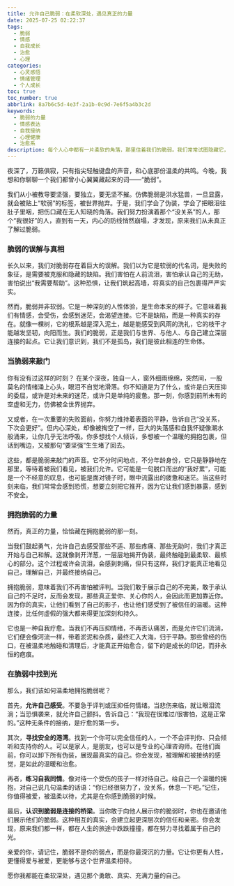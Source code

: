 ```yaml
---
title: 允许自己脆弱：在柔软深处，遇见真正的力量
date: 2025-07-25 02:22:37
tags:
  - 脆弱
  - 情感
  - 自我成长
  - 治愈
  - 心理
categories:
  - 心灵感悟
  - 情绪管理
  - 个人成长
toc: true
toc_number: true
abbrlink: 8a7b6c5d-4e3f-2a1b-0c9d-7e6f5a4b3c2d
keywords:
  - 脆弱的力量
  - 情感表达
  - 自我接纳
  - 心理健康
  - 治愈系
description: 每个人心中都有一片柔软的角落，那里住着我们的脆弱。我们常常试图隐藏它，害怕被看见，害怕被评判。然而，真正的力量，或许就藏在那些我们曾试图掩盖的脆弱之中。这篇文章，想与你一同探索脆弱的深层含义，学会温柔地拥抱它，并在其中找到属于自己的光芒与勇气。
---
```


夜深了，万籁俱寂，只有指尖轻触键盘的声音，和心底那份温柔的共鸣。今晚，我想和你聊聊一个我们都曾小心翼翼藏起来的词——“脆弱”。

我们从小被教导要坚强，要独立，要无坚不摧。仿佛脆弱是洪水猛兽，一旦显露，就会被贴上“软弱”的标签，被世界抛弃。于是，我们学会了伪装，学会了把眼泪往肚子里咽，把伤口藏在无人知晓的角落。我们努力扮演着那个“没关系”的人，那个“我很好”的人，直到有一天，内心的防线悄然崩塌，才发现，原来我们从未真正了解过脆弱。

### 脆弱的误解与真相

长久以来，我们对脆弱存在着巨大的误解。我们以为它是软弱的代名词，是失败的象征，是需要被克服和隐藏的缺陷。我们害怕在人前流泪，害怕承认自己的无助，害怕说出“我需要帮助”。这种恐惧，让我们筑起高墙，将真实的自己包裹得严严实实。

然而，脆弱并非软弱。它是一种深刻的人性体验，是生命本来的样子。它意味着我们有情感，会受伤，会感到迷茫，会渴望连接。它不是缺陷，而是一种真实的存在。就像一棵树，它的根系越是深入泥土，越是能感受到风雨的洗礼，它的枝干才能越发坚韧，向阳而生。我们的脆弱，正是我们与世界、与他人、与自己建立深层连接的起点。它让我们意识到，我们不是孤岛，我们是彼此相连的生命体。

### 当脆弱来敲门

你有没有过这样的时刻？
在某个深夜，独自一人，窗外细雨绵绵，突然间，一股莫名的情绪涌上心头，眼泪不自觉地滑落。你不知道是为了什么，或许是白天压抑的委屈，或许是对未来的迷茫，或许只是单纯的疲惫。那一刻，你感到前所未有的空虚和无力，仿佛被全世界抛弃。

又或者，在一次重要的失败面前，你努力维持着表面的平静，告诉自己“没关系，下次会更好”。但内心深处，却像被掏空了一样，巨大的失落感和自我怀疑像潮水般涌来，让你几乎无法呼吸。你多想找个人倾诉，多想被一个温暖的拥抱包裹，但话到嘴边，又被那句“要坚强”生生堵了回去。

这些，都是脆弱来敲门的声音。它不分时间地点，不分年龄身份，它只是静静地在那里，等待着被我们看见，被我们允许。它可能是一句脱口而出的“我好累”，可能是一个不经意的叹息，也可能是面对镜子时，眼中流露出的疲惫和迷茫。当这些时刻来临，我们常常会感到恐慌，想要立刻把它推开，因为它让我们感到暴露，感到不安全。

### 拥抱脆弱的力量

然而，真正的力量，恰恰藏在拥抱脆弱的那一刻。

当我们鼓起勇气，允许自己去感受那些不适、那些疼痛、那些无助时，我们才真正开始与自己和解。这就像剥开洋葱，一层层地揭开伪装，最终触碰到最柔软、最核心的部分。这个过程或许会流泪，会感到刺痛，但只有这样，我们才能真正地看见自己，理解自己，并最终接纳自己。

拥抱脆弱，意味着我们不再害怕被评判。当我们敢于展示自己的不完美，敢于承认自己的不足时，反而会发现，那些真正爱你、关心你的人，会因此而更加靠近你。因为你的真实，让他们看到了自己的影子，也让他们感受到了被信任的温暖。这种连接，比任何虚假的强大都来得更加深刻和持久。

它也是一种自我疗愈。当我们不再压抑情绪，不再否认痛苦，而是允许它们流淌，它们便会像河流一样，带着淤泥和杂质，最终汇入大海，归于平静。那些曾经的伤口，在被温柔地触碰和清理后，才能真正开始愈合，留下的是成长的印记，而非永恒的疤痕。

### 在脆弱中找到光

那么，我们该如何温柔地拥抱脆弱呢？

首先，**允许自己感受**。不要急于评判或压抑任何情绪。当悲伤来临，就让眼泪流淌；当恐惧袭来，就允许自己颤抖。告诉自己：“我现在很难过/很害怕，这是正常的。”这种无条件的接纳，是疗愈的第一步。

其次，**寻找安全的港湾**。找到一个你可以完全信任的人，一个不会评判你、只会倾听和支持你的人。可以是家人，是朋友，也可以是专业的心理咨询师。在他们面前，你可以卸下所有伪装，展现最真实的自己。你会发现，被理解和被接纳的感觉，是如此的温暖和治愈。

再者，**练习自我同情**。像对待一个受伤的孩子一样对待自己。给自己一个温暖的拥抱，对自己说几句温柔的话语：“你已经很努力了，没关系，休息一下吧。”记住，你值得被爱，被温柔以待，尤其是在你感到脆弱的时候。

最后，**认识到脆弱是连接的桥梁**。当你敢于向他人展示你的脆弱时，你也在邀请他们展示他们的脆弱。这种相互的真实，会建立起更深层次的信任和亲密。你会发现，原来我们都一样，都在人生的旅途中跌跌撞撞，都在努力寻找着属于自己的光。

亲爱的你，请记住，脆弱不是你的弱点，而是你最深沉的力量。它让你更有人性，更懂得爱与被爱，更能够与这个世界温柔相待。

愿你我都能在柔软深处，遇见那个勇敢、真实、充满力量的自己。